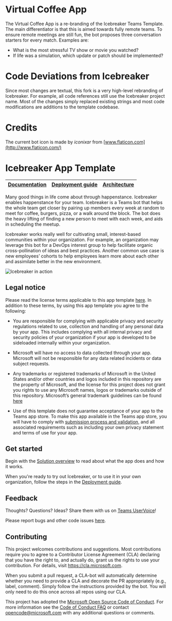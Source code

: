 # Virtual Coffee App

The Virtual Coffee App is a re-branding of the Icebreaker Teams Template. The main differentiator is that this is aimed towards fully remote teams. To ensure remote meetings are still fun, the bot proposes three conversation starters for every match. Examples are:

* What is the most stressful TV show or movie you watched?
* If life was a simulation, which update or patch should be implemented?

# Code Deviations from Icebreaker

Since most changes are textual, this fork is a very high-level rebranding of Icebreaker. For example, all code references still use the Icebreaker project name. Most of the changes simply replaced existing strings and most code modifications are additions to the template codebase.

# Credits

The current bot icon is made by *iconixar* from [www.flaticon.com](http://www.flaticon.com/)

# Icebreaker App Template

| [Documentation](https://github.com/OfficeDev/microsoft-teams-icebreaker-app/wiki) | [Deployment guide](https://github.com/OfficeDev/microsoft-teams-icebreaker-app/wiki/Deployment-guide) | [Architecture](https://github.com/OfficeDev/microsoft-teams-icebreaker-app/wiki/Solution-overview) |
| ---- | ---- | ---- |

Many good things in life come about through happenstance. Icebreaker enables happenstance for your team. Icebreaker is a Teams bot that helps the whole team get closer by pairing up members every week at random to meet for coffee, burgers, pizza, or a walk around the block. The bot does the heavy lifting of finding a new person to meet with each week, and aids in scheduling the meetup.

Icebreaker works really well for cultivating small, interest-based communities within your organization. For example, an organization may leverage this bot for a DevOps interest group to help facilitate organic cross-pollination of ideas and best practices. Another common use case is new employees’ cohorts to help employees learn more about each other and assimilate better in the new environment.

![Icebreaker in action](https://github.com/OfficeDev/microsoft-teams-icebreaker-app/wiki/images/IcebreakerScheduling.gif)

## Legal notice

Please read the license terms applicable to this app template [here](https://github.com/OfficeDev/microsoft-teams-icebreaker-app/blob/master/LICENSE). In addition to these terms, by using this app template you agree to the following:

* You are responsible for complying with applicable privacy and security regulations related to use, collection and handling of any personal data by your app.  This includes complying with all internal privacy and security policies of your organization if your app is developed to be sideloaded internally within your organization.

* Microsoft will have no access to data collected through your app.  Microsoft will not be responsible for any data related incidents or data subject requests.

* Any trademarks or registered trademarks of Microsoft in the United States and/or other countries and logos included in this repository are the property of Microsoft, and the license for this project does not grant you rights to use any Microsoft names, logos or trademarks outside of this repository.  Microsoft’s general trademark guidelines can be found [here](https://www.microsoft.com/en-us/legal/intellectualproperty/trademarks/usage/general.aspx)

* Use of this template does not guarantee acceptance of your app to the Teams app store.  To make this app available in the Teams app store, you will have to comply with [submission process and validation](https://docs.microsoft.com/en-us/microsoftteams/platform/concepts/deploy-and-publish/appsource/publish), and all associated requirements such as including your own privacy statement and terms of use for your app. 

## Get started

Begin with the [Solution overview](https://github.com/OfficeDev/microsoft-teams-icebreaker-app/wiki/Solution-overview) to read about what the app does and how it works.

When you're ready to try out Icebreaker, or to use it in your own organization, follow the steps in the [Deployment guide](https://github.com/OfficeDev/microsoft-teams-icebreaker-app/wiki/Deployment-guide).

## Feedback

Thoughts? Questions? Ideas? Share them with us on [Teams UserVoice](https://microsoftteams.uservoice.com/forums/555103-public)!

Please report bugs and other code issues [here](https://github.com/OfficeDev/microsoft-teams-icebreaker-app/issues/new).

## Contributing

This project welcomes contributions and suggestions.  Most contributions require you to agree to a
Contributor License Agreement (CLA) declaring that you have the right to, and actually do, grant us
the rights to use your contribution. For details, visit https://cla.microsoft.com.

When you submit a pull request, a CLA-bot will automatically determine whether you need to provide
a CLA and decorate the PR appropriately (e.g., label, comment). Simply follow the instructions
provided by the bot. You will only need to do this once across all repos using our CLA.

This project has adopted the [Microsoft Open Source Code of Conduct](https://opensource.microsoft.com/codeofconduct/).
For more information see the [Code of Conduct FAQ](https://opensource.microsoft.com/codeofconduct/faq/) or
contact [opencode@microsoft.com](mailto:opencode@microsoft.com) with any additional questions or comments.
